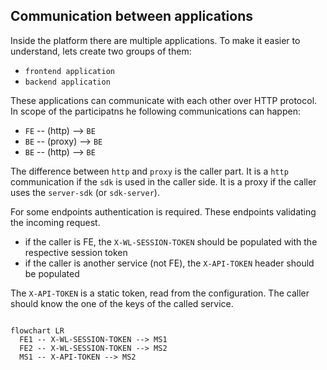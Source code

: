 ## Communication between applications

Inside the platform there are multiple applications. To make it easier to understand, lets create two groups of them:
* `frontend application`
* `backend application`

These applications can communicate with each other over HTTP protocol. In scope of the participatns he following communications can happen:
* `FE` -- (http) --> `BE`
* `BE` -- (proxy) --> `BE`
* `BE` -- (http) --> `BE`

The difference between `http` and `proxy` is the caller part. It is a `http` communication if the `sdk` is used in the caller side. It is a proxy if the caller uses the `server-sdk` (or `sdk-server`).

For some endpoints authentication is required. These endpoints validating the incoming request.
* if the caller is FE, the `X-WL-SESSION-TOKEN` should be populated with the respective session token
* if the caller is another service (not FE), the `X-API-TOKEN` header should be populated

The `X-API-TOKEN` is a static token, read from the configuration. The caller should know the one of the keys of the called service.

```mermaid

flowchart LR
  FE1 -- X-WL-SESSION-TOKEN --> MS1
  FE2 -- X-WL-SESSION-TOKEN --> MS2
  MS1 -- X-API-TOKEN --> MS2

```
